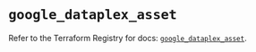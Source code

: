 # `google_dataplex_asset`

Refer to the Terraform Registry for docs: [`google_dataplex_asset`](https://registry.terraform.io/providers/hashicorp/google/6.3.0/docs/resources/dataplex_asset).
